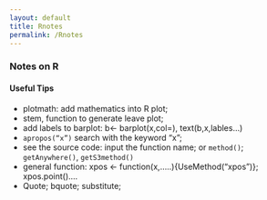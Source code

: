 ```yaml
---
layout: default
title: Rnotes
permalink: /Rnotes
---
```


### Notes on R

#### Useful Tips
   - plotmath: add mathematics into R plot;
   - stem, function to generate leave plot;
   - add labels to barplot: b<- barplot(x,col=), text(b,x,lables…)
   - `apropos(“x”)` search with the keyword “x”;
   - see the source code: input the function name; or `method()`; `getAnywhere()`, `getS3method()`
   - general function: xpos <- function(x,…..){UseMethod(“xpos”)}; xpos.point()….
   - Quote; bquote; substitute; 

